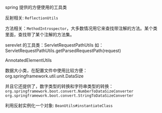 
spring 提供的方便使用的工具类

反射相关: `ReflectionUtils`

方法相关：`MethodIntrospector`，大多数情况用它来查找带注解的方法。某个类里面，查找带了某个注解的方法集。

serevlet 的工具类：ServletRequestPathUtils   如：ServletRequestPathUtils.getParsedRequestPath(request)

AnnotatedElementUtils

数据大小类，在配置文件中使用比较方便：org.springframework.util.unit.DataSize

并且它还提供了，数字类型的转换和字符串类型的转换：`org.springframework.boot.convert.NumberToDataSizeConverter`   `org.springframework.boot.convert.StringToDataSizeConverter`

利用反射实例化一个对象: `BeanUtils#instantiateClass`
